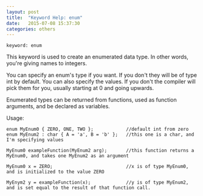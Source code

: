 ```yaml
---
layout: post
title:  "Keyword Help: enum"
date:   2015-07-08 15:37:30
categories: others
---
```


	keyword: enum

This keyword is used to create an enumerated data type. In other words, you're giving names to integers.

You can specify an enum's type if you want. If you don't they will be of type int by default.
You can also specify the values. If you don't the compiler will pick them for you, usually starting at 0 and going upwards.

Enumerated types can be returned from functions, used as function arguments, and be declared as variables.

Usage:

	enum MyEnum0 { ZERO, ONE, TWO };			//default int from zero
	enum MyEnum2 : char { A = 'a', B = 'b' };	//this one is a char, and I'm specifying values

	MyEnum0 exampleFunction(MyEnum2 arg);		//this function returns a MyEnum0, and takes one MyEnum2 as an argument

	MyEnum0 x = ZERO;							//x is of type MyEnum0, and is initialized to the value ZERO

	MyEnym2 y = exampleFunction(x);				//y is of type MyEnum2, and is set equal to the result of that function call.

